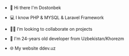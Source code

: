 - 👋 Hi there I'm Dostonbek

- 💻 I know PHP & MYSQL & Laravel Framework
- 👨‍💻 I’m looking to collaborate on projects
- 💬 I'm 24-years old developer from Uzbekistan/Khorezm

- 🌐 My website ddev.uz
